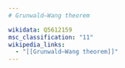 ```yaml
---
# Grunwald–Wang theorem

wikidata: Q5612159
msc_classification: "11"
wikipedia_links:
  - "[[Grunwald–Wang theorem]]"
---
```

